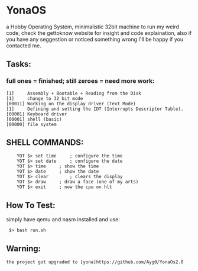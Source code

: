 # YonaOS
a Hobby Operating System, minimalistic 32bit machine to run my weird code, check the gettoknow website for insight and code explaination, also if you have any seggestion or noticed something wrong I'll be happy if you contacted me.
## Tasks:
### full ones = finished; still zeroes = need more work:
```
[1]     Assembly + Bootable + Reading from the Disk
[1]     change to 32 bit mode
[00011] Working on the display driver (Text Mode)
[1]     Defining and setting the IDT (Interrupts Descriptor Table).
[00001] Keyboard driver 
[00001] shell (basic)
[00000] file system
```

## SHELL COMMANDS:
```
	YOT $> set time		; configure the time
	YOT $> set date		; configure the date
	YOT $> time		; show the time
	YOT $> date		; show the date
	YOT $> clear		; clears the display
	YOT $> draw		; draw a face (one of my arts)
	YOT $> exit		; now the cpu on hlt
```
## How To Test:
  simply have qemu and nasm installed and use:
   ```
    $> bash run.sh
   ```
## Warning:
	the project got upgraded to [yona]https://github.com/Ayg0/YonaOs2.0
